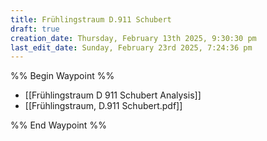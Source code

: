 ```yaml
---
title: Frühlingstraum D.911 Schubert
draft: true
creation_date: Thursday, February 13th 2025, 9:30:30 pm
last_edit_date: Sunday, February 23rd 2025, 7:24:36 pm
---
```


%% Begin Waypoint %%

- [[Frühlingstraum D 911 Schubert Analysis]]
- [[Frühlingstraum, D.911 Schubert.pdf]]

%% End Waypoint %%
